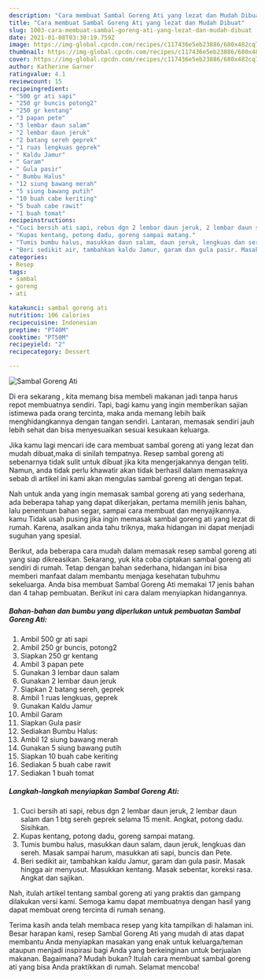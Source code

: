 ```yaml
---
description: "Cara membuat Sambal Goreng Ati yang lezat dan Mudah Dibuat"
title: "Cara membuat Sambal Goreng Ati yang lezat dan Mudah Dibuat"
slug: 1003-cara-membuat-sambal-goreng-ati-yang-lezat-dan-mudah-dibuat
date: 2021-01-08T03:30:19.759Z
image: https://img-global.cpcdn.com/recipes/c117436e5eb23886/680x482cq70/sambal-goreng-ati-foto-resep-utama.jpg
thumbnail: https://img-global.cpcdn.com/recipes/c117436e5eb23886/680x482cq70/sambal-goreng-ati-foto-resep-utama.jpg
cover: https://img-global.cpcdn.com/recipes/c117436e5eb23886/680x482cq70/sambal-goreng-ati-foto-resep-utama.jpg
author: Katherine Garner
ratingvalue: 4.1
reviewcount: 15
recipeingredient:
- "500 gr ati sapi"
- "250 gr buncis potong2"
- "250 gr kentang"
- "3 papan pete"
- "3 lembar daun salam"
- "2 lembar daun jeruk"
- "2 batang sereh geprek"
- "1 ruas lengkuas geprek"
- " Kaldu Jamur"
- " Garam"
- " Gula pasir"
- " Bumbu Halus"
- "12 siung bawang merah"
- "5 siung bawang putih"
- "10 buah cabe keriting"
- "5 buah cabe rawit"
- "1 buah tomat"
recipeinstructions:
- "Cuci bersih ati sapi, rebus dgn 2 lembar daun jeruk, 2 lembar daun salam dan 1 btg sereh geprek selama 15 menit. Angkat, potong dadu. Sisihkan."
- "Kupas kentang, potong dadu, goreng sampai matang."
- "Tumis bumbu halus, masukkan daun salam, daun jeruk, lengkuas dan sereh. Masak sampai harum, masukkan ati sapi, buncis dan Pete."
- "Beri sedikit air, tambahkan kaldu Jamur, garam dan gula pasir. Masak hingga air menyusut. Masukkan kentang. Masak sebentar, koreksi rasa. Angkat dan sajikan."
categories:
- Resep
tags:
- sambal
- goreng
- ati

katakunci: sambal goreng ati 
nutrition: 106 calories
recipecuisine: Indonesian
preptime: "PT40M"
cooktime: "PT50M"
recipeyield: "2"
recipecategory: Dessert

---
```



![Sambal Goreng Ati](https://img-global.cpcdn.com/recipes/c117436e5eb23886/680x482cq70/sambal-goreng-ati-foto-resep-utama.jpg)

Di era  sekarang , kita memang bisa membeli makanan jadi tanpa harus repot membuatnya sendiri. Tapi, bagi kamu yang ingin memberikan sajian istimewa pada orang tercinta, maka anda memang lebih baik menghidangkannya dengan tangan sendiri. Lantaran, memasak sendiri jauh lebih sehat dan bisa menyesuaikan sesuai kesukaan keluarga.

Jika kamu lagi mencari ide cara membuat sambal goreng ati yang lezat dan mudah dibuat,maka di sinilah tempatnya. Resep sambal goreng ati  sebenarnya tidak sulit untuk dibuat jika kita mengerjakannya dengan teliti. Namun, anda tidak perlu khawatir akan tidak berhasil dalam memasaknya 
sebab di artikel ini kami akan mengulas sambal goreng ati dengan tepat.  



Nah untuk anda yang ingin memasak sambal goreng ati yang sederhana, ada beberapa tahap yang dapat dikerjakan, pertama memilih jenis bahan, lalu penentuan bahan segar, sampai cara membuat dan menyajikannya. kamu Tidak usah pusing jika ingin memasak sambal goreng ati yang lezat di rumah. Karena, asalkan anda  tahu triknya, maka hidangan ini dapat menjadi suguhan yang spesial.

Berikut, ada beberapa cara mudah dalam memasak resep sambal goreng ati yang siap dikreasikan. Sekarang, yuk kita coba ciptakan sambal goreng ati sendiri di rumah. Tetap dengan bahan sederhana, hidangan ini bisa memberi manfaat dalam membantu menjaga kesehatan tubuhmu sekeluarga. Anda bisa membuat Sambal Goreng Ati memakai 17 jenis bahan dan 4 tahap pembuatan. Berikut ini cara dalam menyiapkan hidangannya.

<!--inarticleads1-->

##### Bahan-bahan dan bumbu yang diperlukan untuk pembuatan Sambal Goreng Ati:

1. Ambil 500 gr ati sapi
1. Ambil 250 gr buncis, potong2
1. Siapkan 250 gr kentang
1. Ambil 3 papan pete
1. Gunakan 3 lembar daun salam
1. Gunakan 2 lembar daun jeruk
1. Siapkan 2 batang sereh, geprek
1. Ambil 1 ruas lengkuas, geprek
1. Gunakan  Kaldu Jamur
1. Ambil  Garam
1. Siapkan  Gula pasir
1. Sediakan  Bumbu Halus:
1. Ambil 12 siung bawang merah
1. Gunakan 5 siung bawang putih
1. Siapkan 10 buah cabe keriting
1. Sediakan 5 buah cabe rawit
1. Sediakan 1 buah tomat




<!--inarticleads2-->

##### Langkah-langkah menyiapkan Sambal Goreng Ati:

1. Cuci bersih ati sapi, rebus dgn 2 lembar daun jeruk, 2 lembar daun salam dan 1 btg sereh geprek selama 15 menit. Angkat, potong dadu. Sisihkan.
1. Kupas kentang, potong dadu, goreng sampai matang.
1. Tumis bumbu halus, masukkan daun salam, daun jeruk, lengkuas dan sereh. Masak sampai harum, masukkan ati sapi, buncis dan Pete.
1. Beri sedikit air, tambahkan kaldu Jamur, garam dan gula pasir. Masak hingga air menyusut. Masukkan kentang. Masak sebentar, koreksi rasa. Angkat dan sajikan.




Nah, itulah artikel tentang  sambal goreng ati  yang praktis dan gampang dilakukan versi kami. Semoga kamu dapat membuatnya dengan hasil yang dapat membuat oreng tercinta di rumah senang. 

Terima kasih anda telah membaca resep yang kita tampilkan di halaman ini. Besar harapan kami, resep  Sambal Goreng Ati yang mudah di atas dapat membantu Anda menyiapkan masakan yang enak untuk keluarga/teman ataupun menjadi inspirasi bagi Anda yang berkeinginan untuk berjualan makanan. Bagaimana? Mudah bukan? Itulah cara membuat sambal goreng ati yang bisa Anda praktikkan di rumah. Selamat mencoba!


